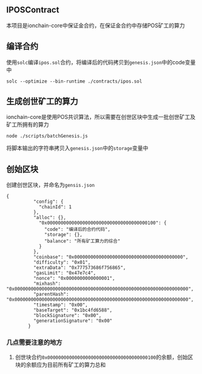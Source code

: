 ## IPOSContract

本项目是ionchain-core中保证金合约，在保证金合约中存储POS矿工的算力

## 编译合约

使用`solc`编译`ipos.sol`合约，将编译后的代码拷贝到`genesis.json`中的code变量中

```angular2html
solc --optimize --bin-runtime ./contracts/ipos.sol
```

## 生成创世矿工的算力

ionchain-core是使用POS共识算法，所以需要在创世区块中生成一批创世矿工及矿工所拥有的算力

```angular2html
node ./scripts/batchGenesis.js
```

将脚本输出的字符串拷贝入`genesis.json`中的`storage`变量中



## 创始区块

创建创世区块，并命名为`gensis.json`

```angular2html
{
		  "config": {
			"chainId": 1
		  },
		  "alloc": {},
			"0x0000000000000000000000000000000000000100": {
			  "code": "编译后的合约代码",
			  "storage": {},
			  "balance": "所有矿工算力的综合"
			}
		  },
		  "coinbase": "0x0000000000000000000000000000000000000000",
		  "difficulty": "0x01",
		  "extraData": "0x777573686f756865",
		  "gasLimit": "0x47e7c4",
		  "nonce": "0x0000000000000001",
		  "mixhash": "0x0000000000000000000000000000000000000000000000000000000000000000",
		  "parentHash": "0x0000000000000000000000000000000000000000000000000000000000000000",
		  "timestamp": "0x00",
		  "baseTarget": "0x1bc4fd6588",
		  "blockSignature": "0x00",
		  "generationSignature": "0x00"
		}
```

### 几点需要注意的地方

1. 创世块合约`0x0000000000000000000000000000000000000100`的余额，创始区块的余额应为目前所有矿工的算力总和
